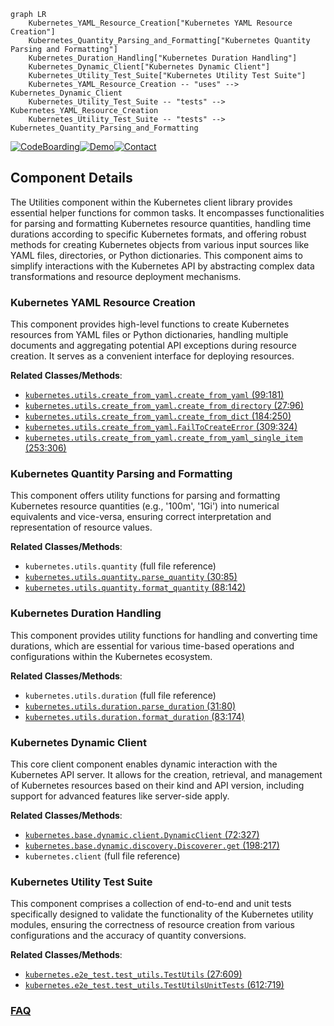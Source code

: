 ```mermaid
graph LR
    Kubernetes_YAML_Resource_Creation["Kubernetes YAML Resource Creation"]
    Kubernetes_Quantity_Parsing_and_Formatting["Kubernetes Quantity Parsing and Formatting"]
    Kubernetes_Duration_Handling["Kubernetes Duration Handling"]
    Kubernetes_Dynamic_Client["Kubernetes Dynamic Client"]
    Kubernetes_Utility_Test_Suite["Kubernetes Utility Test Suite"]
    Kubernetes_YAML_Resource_Creation -- "uses" --> Kubernetes_Dynamic_Client
    Kubernetes_Utility_Test_Suite -- "tests" --> Kubernetes_YAML_Resource_Creation
    Kubernetes_Utility_Test_Suite -- "tests" --> Kubernetes_Quantity_Parsing_and_Formatting
```
[![CodeBoarding](https://img.shields.io/badge/Generated%20by-CodeBoarding-9cf?style=flat-square)](https://github.com/CodeBoarding/GeneratedOnBoardings)[![Demo](https://img.shields.io/badge/Try%20our-Demo-blue?style=flat-square)](https://www.codeboarding.org/demo)[![Contact](https://img.shields.io/badge/Contact%20us%20-%20contact@codeboarding.org-lightgrey?style=flat-square)](mailto:contact@codeboarding.org)

## Component Details

The Utilities component within the Kubernetes client library provides essential helper functions for common tasks. It encompasses functionalities for parsing and formatting Kubernetes resource quantities, handling time durations according to specific Kubernetes formats, and offering robust methods for creating Kubernetes objects from various input sources like YAML files, directories, or Python dictionaries. This component aims to simplify interactions with the Kubernetes API by abstracting complex data transformations and resource deployment mechanisms.

### Kubernetes YAML Resource Creation
This component provides high-level functions to create Kubernetes resources from YAML files or Python dictionaries, handling multiple documents and aggregating potential API exceptions during resource creation. It serves as a convenient interface for deploying resources.


**Related Classes/Methods**:

- <a href="https://github.com/kubernetes-client/python/blob/master/kubernetes/utils/create_from_yaml.py#L99-L181" target="_blank" rel="noopener noreferrer">`kubernetes.utils.create_from_yaml.create_from_yaml` (99:181)</a>
- <a href="https://github.com/kubernetes-client/python/blob/master/kubernetes/utils/create_from_yaml.py#L27-L96" target="_blank" rel="noopener noreferrer">`kubernetes.utils.create_from_yaml.create_from_directory` (27:96)</a>
- <a href="https://github.com/kubernetes-client/python/blob/master/kubernetes/utils/create_from_yaml.py#L184-L250" target="_blank" rel="noopener noreferrer">`kubernetes.utils.create_from_yaml.create_from_dict` (184:250)</a>
- <a href="https://github.com/kubernetes-client/python/blob/master/kubernetes/utils/create_from_yaml.py#L309-L324" target="_blank" rel="noopener noreferrer">`kubernetes.utils.create_from_yaml.FailToCreateError` (309:324)</a>
- <a href="https://github.com/kubernetes-client/python/blob/master/kubernetes/utils/create_from_yaml.py#L253-L306" target="_blank" rel="noopener noreferrer">`kubernetes.utils.create_from_yaml.create_from_yaml_single_item` (253:306)</a>


### Kubernetes Quantity Parsing and Formatting
This component offers utility functions for parsing and formatting Kubernetes resource quantities (e.g., '100m', '1Gi') into numerical equivalents and vice-versa, ensuring correct interpretation and representation of resource values.


**Related Classes/Methods**:

- `kubernetes.utils.quantity` (full file reference)
- <a href="https://github.com/kubernetes-client/python/blob/master/kubernetes/utils/quantity.py#L30-L85" target="_blank" rel="noopener noreferrer">`kubernetes.utils.quantity.parse_quantity` (30:85)</a>
- <a href="https://github.com/kubernetes-client/python/blob/master/kubernetes/utils/quantity.py#L88-L142" target="_blank" rel="noopener noreferrer">`kubernetes.utils.quantity.format_quantity` (88:142)</a>


### Kubernetes Duration Handling
This component provides utility functions for handling and converting time durations, which are essential for various time-based operations and configurations within the Kubernetes ecosystem.


**Related Classes/Methods**:

- `kubernetes.utils.duration` (full file reference)
- <a href="https://github.com/kubernetes-client/python/blob/master/kubernetes/utils/duration.py#L31-L80" target="_blank" rel="noopener noreferrer">`kubernetes.utils.duration.parse_duration` (31:80)</a>
- <a href="https://github.com/kubernetes-client/python/blob/master/kubernetes/utils/duration.py#L83-L174" target="_blank" rel="noopener noreferrer">`kubernetes.utils.duration.format_duration` (83:174)</a>


### Kubernetes Dynamic Client
This core client component enables dynamic interaction with the Kubernetes API server. It allows for the creation, retrieval, and management of Kubernetes resources based on their kind and API version, including support for advanced features like server-side apply.


**Related Classes/Methods**:

- <a href="https://github.com/kubernetes-client/python/blob/master/kubernetes/base/dynamic/client.py#L72-L327" target="_blank" rel="noopener noreferrer">`kubernetes.base.dynamic.client.DynamicClient` (72:327)</a>
- <a href="https://github.com/kubernetes-client/python/blob/master/kubernetes/base/dynamic/discovery.py#L198-L217" target="_blank" rel="noopener noreferrer">`kubernetes.base.dynamic.discovery.Discoverer.get` (198:217)</a>
- `kubernetes.client` (full file reference)


### Kubernetes Utility Test Suite
This component comprises a collection of end-to-end and unit tests specifically designed to validate the functionality of the Kubernetes utility modules, ensuring the correctness of resource creation from various configurations and the accuracy of quantity conversions.


**Related Classes/Methods**:

- <a href="https://github.com/kubernetes-client/python/blob/master/kubernetes/e2e_test/test_utils.py#L27-L609" target="_blank" rel="noopener noreferrer">`kubernetes.e2e_test.test_utils.TestUtils` (27:609)</a>
- <a href="https://github.com/kubernetes-client/python/blob/master/kubernetes/e2e_test/test_utils.py#L612-L719" target="_blank" rel="noopener noreferrer">`kubernetes.e2e_test.test_utils.TestUtilsUnitTests` (612:719)</a>




### [FAQ](https://github.com/CodeBoarding/GeneratedOnBoardings/tree/main?tab=readme-ov-file#faq)